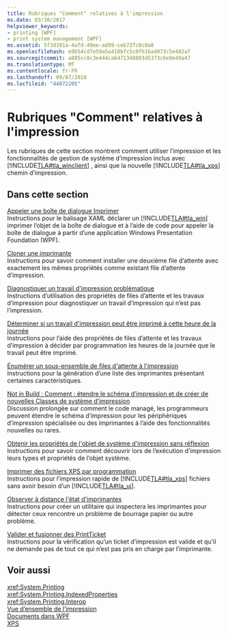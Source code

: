 ```yaml
---
title: Rubriques "Comment" relatives à l'impression
ms.date: 03/30/2017
helpviewer_keywords:
- printing [WPF]
- print system management [WPF]
ms.assetid: 5f3d391a-4afd-49ee-ad99-ceb737c0c8a8
ms.openlocfilehash: e9b54cd7e59a5a410bfc5c0fb1ba4973c5e482af
ms.sourcegitcommit: a885cc8c3e444ca6471348893d5373c6e9e49a47
ms.translationtype: MT
ms.contentlocale: fr-FR
ms.lasthandoff: 09/07/2018
ms.locfileid: "44072205"
---
```

# <a name="printing-how-to-topics"></a>Rubriques "Comment" relatives à l'impression
Les rubriques de cette section montrent comment utiliser l’impression et les fonctionnalités de gestion de système d’impression inclus avec [!INCLUDE[TLA#tla_winclient](../../../../includes/tlasharptla-winclient-md.md)] , ainsi que la nouvelle [!INCLUDE[TLA#tla_xps](../../../../includes/tlasharptla-xps-md.md)] chemin d’impression.  
  
## <a name="in-this-section"></a>Dans cette section  
 [Appeler une boîte de dialogue Imprimer](../../../../docs/framework/wpf/advanced/how-to-invoke-a-print-dialog.md)  
 Instructions pour le balisage XAML déclarer un [!INCLUDE[TLA#tla_win](../../../../includes/tlasharptla-win-md.md)] imprimer l’objet de la boîte de dialogue et à l’aide de code pour appeler la boîte de dialogue à partir d’une application Windows Presentation Foundation (WPF).  
  
 [Cloner une imprimante](../../../../docs/framework/wpf/advanced/how-to-clone-a-printer.md)  
 Instructions pour savoir comment installer une deuxième file d’attente avec exactement les mêmes propriétés comme existant file d’attente d’impression.  
  
 [Diagnostiquer un travail d'impression problématique](../../../../docs/framework/wpf/advanced/how-to-diagnose-problematic-print-job.md)  
 Instructions d’utilisation des propriétés de files d’attente et les travaux d’impression pour diagnostiquer un travail d’impression qui n’est pas l’impression.  
  
 [Déterminer si un travail d'impression peut être imprimé à cette heure de la journée](../../../../docs/framework/wpf/advanced/how-to-discover-whether-a-print-job-can-be-printed-at-this-time-of-day.md)  
 Instructions pour l’aide des propriétés de files d’attente et les travaux d’impression à décider par programmation les heures de la journée que le travail peut être imprimé.  
  
 [Énumérer un sous-ensemble de files d'attente à l'impression](../../../../docs/framework/wpf/advanced/how-to-enumerate-a-subset-of-print-queues.md)  
 Instructions pour la génération d’une liste des imprimantes présentant certaines caractéristiques.  
  
 [Not in Build : Comment : étendre le schéma d’impression et de créer de nouvelles Classes de système d’impression](https://msdn.microsoft.com/library/a3600218-1ea5-478a-9853-6560464f2885)  
 Discussion prolongée sur comment le code managé, les programmeurs peuvent étendre le schéma d’impression pour les périphériques d’impression spécialisée ou des imprimantes à l’aide des fonctionnalités nouvelles ou rares.  
  
 [Obtenir les propriétés de l'objet de système d'impression sans réflexion](../../../../docs/framework/wpf/advanced/how-to-get-print-system-object-properties-without-reflection.md)  
 Instructions pour savoir comment découvrir lors de l’exécution d’impression leurs types et propriétés de l’objet système.  
  
 [Imprimer des fichiers XPS par programmation](../../../../docs/framework/wpf/advanced/how-to-programmatically-print-xps-files.md)  
 Instructions pour l’impression rapide de [!INCLUDE[TLA#tla_xps](../../../../includes/tlasharptla-xps-md.md)] fichiers sans avoir besoin d’un [!INCLUDE[TLA#tla_ui](../../../../includes/tlasharptla-ui-md.md)].  
  
 [Observer à distance l'état d'imprimantes](../../../../docs/framework/wpf/advanced/how-to-remotely-survey-the-status-of-printers.md)  
 Instructions pour créer un utilitaire qui inspectera les imprimantes pour détecter ceux rencontre un problème de bourrage papier ou autre problème.  
  
 [Valider et fusionner des PrintTicket](../../../../docs/framework/wpf/advanced/how-to-validate-and-merge-printtickets.md)  
 Instructions pour la vérification qu’un ticket d’impression est valide et qu’il ne demande pas de tout ce qui n’est pas pris en charge par l’imprimante.  
  
## <a name="see-also"></a>Voir aussi  
 <xref:System.Printing>  
 <xref:System.Printing.IndexedProperties>  
 <xref:System.Printing.Interop>  
 [Vue d’ensemble de l’impression](../../../../docs/framework/wpf/advanced/printing-overview.md)  
 [Documents dans WPF](../../../../docs/framework/wpf/advanced/documents-in-wpf.md)  
 [XPS](https://www.microsoft.com/xps)
